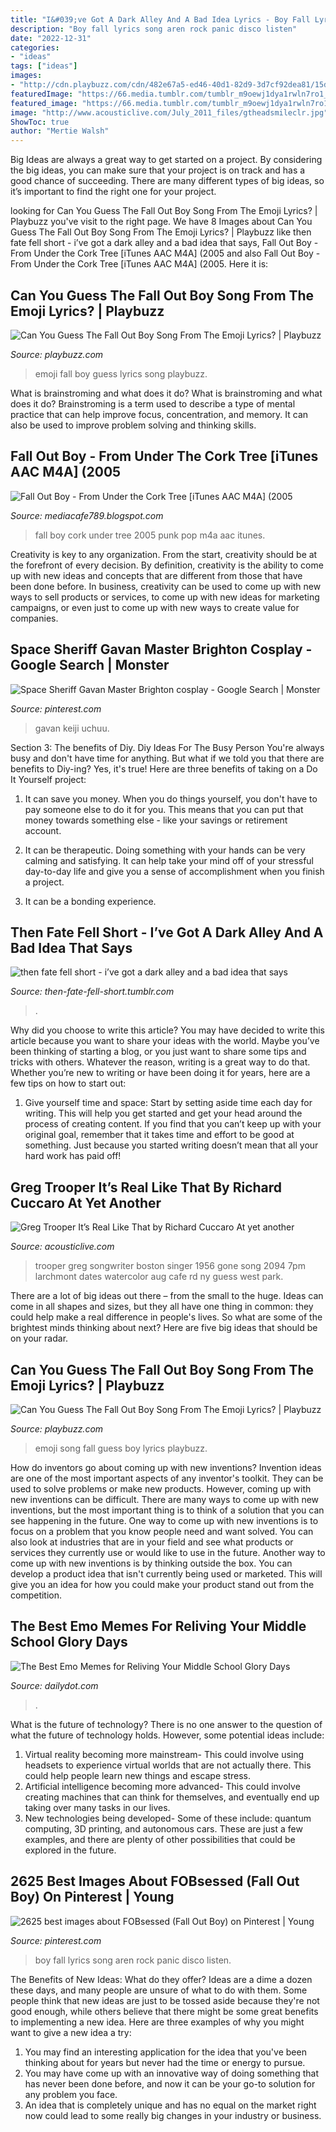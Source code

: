 ```yaml
---
title: "I&#039;ve Got A Dark Alley And A Bad Idea Lyrics - Boy Fall Lyrics Song Aren Rock Panic Disco Listen"
description: "Boy fall lyrics song aren rock panic disco listen"
date: "2022-12-31"
categories:
- "ideas"
tags: ["ideas"]
images:
- "http://cdn.playbuzz.com/cdn/482e67a5-ed46-40d1-82d9-3d7cf92dea81/15d1420a-39c3-43ad-8f1c-bedc7ac392d9.jpg"
featuredImage: "https://66.media.tumblr.com/tumblr_m9oewj1dya1rwln7ro1_640.jpg"
featured_image: "https://66.media.tumblr.com/tumblr_m9oewj1dya1rwln7ro1_640.jpg"
image: "http://www.acousticlive.com/July_2011_files/gtheadsmileclr.jpg"
ShowToc: true
author: "Mertie Walsh"
---
```



Big Ideas are always a great way to get started on a project. By considering the big ideas, you can make sure that your project is on track and has a good chance of succeeding. There are many different types of big ideas, so it’s important to find the right one for your project.

	

		
looking for Can You Guess The Fall Out Boy Song From The Emoji Lyrics? | Playbuzz you've visit to the right page. We have 8 Images about Can You Guess The Fall Out Boy Song From The Emoji Lyrics? | Playbuzz like then fate fell short - i’ve got a dark alley and a bad idea that says, Fall Out Boy - From Under the Cork Tree [iTunes AAC M4A] (2005 and also Fall Out Boy - From Under the Cork Tree [iTunes AAC M4A] (2005. Here it is:
		
    
## Can You Guess The Fall Out Boy Song From The Emoji Lyrics? | Playbuzz

<img loading=lazy src="http://cdn.playbuzz.com/cdn/482e67a5-ed46-40d1-82d9-3d7cf92dea81/0d41f7da-4705-4800-8e01-f4b4f54e2973.jpg" onerror="this.onerror=null;this.src='https://tse4.mm.bing.net/th?id=OIP.9MkYj0QmeUgzaudutr1AKgHaFi&amp;pid=15.1';" alt="Can You Guess The Fall Out Boy Song From The Emoji Lyrics? | Playbuzz">

_Source: playbuzz.com_

>emoji fall boy guess lyrics song playbuzz. 

	

What is brainstroming and what does it do?
What is brainstroming and what does it do? Brainstroming is a term used to describe a type of mental practice that can help improve focus, concentration, and memory. It can also be used to improve problem solving and thinking skills.

    
## Fall Out Boy - From Under The Cork Tree [iTunes AAC M4A] (2005

<img loading=lazy src="https://4.bp.blogspot.com/-7vGe1so85Yg/V_zKvAAVoyI/AAAAAAAABh8/m58RhQZullsH57hz0xVAUyBuI0A8NoDQQCLcB/s1600/corktree_cd.png" onerror="this.onerror=null;this.src='https://tse2.mm.bing.net/th?id=OIP.HX-L0RTZH2FDKPcmz4kg-QHaHa&amp;pid=15.1';" alt="Fall Out Boy - From Under the Cork Tree [iTunes AAC M4A] (2005">

_Source: mediacafe789.blogspot.com_

>fall boy cork under tree 2005 punk pop m4a aac itunes. 

	

Creativity is key to any organization. From the start, creativity should be at the forefront of every decision. By definition, creativity is the ability to come up with new ideas and concepts that are different from those that have been done before. In business, creativity can be used to come up with new ways to sell products or services, to come up with new ideas for marketing campaigns, or even just to come up with new ways to create value for companies.

    
## Space Sheriff Gavan Master Brighton Cosplay - Google Search | Monster

<img loading=lazy src="https://i.pinimg.com/originals/69/8e/7d/698e7def90c715117eeebdb40e0e9f0b.png" onerror="this.onerror=null;this.src='https://tse3.mm.bing.net/th?id=OIP.8IqGAnL0dUUZXApM-AAH9gHaKV&amp;pid=15.1';" alt="Space Sheriff Gavan Master Brighton cosplay - Google Search | Monster">

_Source: pinterest.com_

>gavan keiji uchuu. 

	

Section 3: The benefits of Diy.
Diy Ideas For The Busy Person
You're always busy and don't have time for anything. But what if we told you that there are benefits to Diy-ing? Yes, it's true! Here are three benefits of taking on a Do It Yourself project:

1. It can save you money. When you do things yourself, you don't have to pay someone else to do it for you. This means that you can put that money towards something else - like your savings or retirement account.

2. It can be therapeutic. Doing something with your hands can be very calming and satisfying. It can help take your mind off of your stressful day-to-day life and give you a sense of accomplishment when you finish a project.

3. It can be a bonding experience.

    
## Then Fate Fell Short - I’ve Got A Dark Alley And A Bad Idea That Says

<img loading=lazy src="https://66.media.tumblr.com/tumblr_m9oewj1dya1rwln7ro1_640.jpg" onerror="this.onerror=null;this.src='https://tse4.mm.bing.net/th?id=OIP.d30HCGCjEpitZXkB7L0rbQHaCD&amp;pid=15.1';" alt="then fate fell short - i’ve got a dark alley and a bad idea that says">

_Source: then-fate-fell-short.tumblr.com_

>. 

	

Why did you choose to write this article?
You may have decided to write this article because you want to share your ideas with the world. Maybe you’ve been thinking of starting a blog, or you just want to share some tips and tricks with others. Whatever the reason, writing is a great way to do that. Whether you’re new to writing or have been doing it for years, here are a few tips on how to start out:
1. Give yourself time and space: Start by setting aside time each day for writing. This will help you get started and get your head around the process of creating content. If you find that you can’t keep up with your original goal, remember that it takes time and effort to be good at something. Just because you started writing doesn’t mean that all your hard work has paid off!


    
## Greg Trooper It’s Real Like That By Richard Cuccaro At Yet Another

<img loading=lazy src="http://www.acousticlive.com/July_2011_files/gtheadsmileclr.jpg" onerror="this.onerror=null;this.src='https://tse3.mm.bing.net/th?id=OIP.19tYgNANZnkvI6cQySWxSgAAAA&amp;pid=15.1';" alt="Greg Trooper It’s Real Like That by Richard Cuccaro At yet another">

_Source: acousticlive.com_

>trooper greg songwriter boston singer 1956 gone song 2094 7pm larchmont dates watercolor aug cafe rd ny guess west park. 

	

There are a lot of big ideas out there – from the small to the huge. Ideas can come in all shapes and sizes, but they all have one thing in common: they could help make a real difference in people's lives. So what are some of the brightest minds thinking about next? Here are five big ideas that should be on your radar.

    
## Can You Guess The Fall Out Boy Song From The Emoji Lyrics? | Playbuzz

<img loading=lazy src="http://cdn.playbuzz.com/cdn/482e67a5-ed46-40d1-82d9-3d7cf92dea81/15d1420a-39c3-43ad-8f1c-bedc7ac392d9.jpg" onerror="this.onerror=null;this.src='https://tse1.mm.bing.net/th?id=OIP.JP_W5uQa6TZ4_djsEE9okgHaFi&amp;pid=15.1';" alt="Can You Guess The Fall Out Boy Song From The Emoji Lyrics? | Playbuzz">

_Source: playbuzz.com_

>emoji song fall guess boy lyrics playbuzz. 

	

How do inventors go about coming up with new inventions?
Invention ideas are one of the most important aspects of any inventor's toolkit. They can be used to solve problems or make new products. However, coming up with new inventions can be difficult. There are many ways to come up with new inventions, but the most important thing is to think of a solution that you can see happening in the future.
One way to come up with new inventions is to focus on a problem that you know people need and want solved. You can also look at industries that are in your field and see what products or services they currently use or would like to use in the future. Another way to come up with new inventions is by thinking outside the box. You can develop a product idea that isn't currently being used or marketed. This will give you an idea for how you could make your product stand out from the competition.

    
## The Best Emo Memes For Reliving Your Middle School Glory Days

<img loading=lazy src="https://uploads.dailydot.com/2020/04/emo_memes_real-emo-only-consists.png?auto=compress%2Cformat&amp;fit=scale&amp;h=2048&amp;ixlib=php-3.3.0&amp;w=1295&amp;wpsize=2048x2048" onerror="this.onerror=null;this.src='https://tse1.mm.bing.net/th?id=OIP.-3l8B0q3_n2JLZ6VAiPO7wHaLt&amp;pid=15.1';" alt="The Best Emo Memes for Reliving Your Middle School Glory Days">

_Source: dailydot.com_

>. 

	

What is the future of technology?
There is no one answer to the question of what the future of technology holds. However, some potential ideas include: 

1. Virtual reality becoming more mainstream- This could involve using headsets to experience virtual worlds that are not actually there. This could help people learn new things and escape stress. 
2. Artificial intelligence becoming more advanced- This could involve creating machines that can think for themselves, and eventually end up taking over many tasks in our lives. 
3. New technologies being developed- Some of these include: quantum computing, 3D printing, and autonomous cars. These are just a few examples, and there are plenty of other possibilities that could be explored in the future.

    
## 2625 Best Images About FOBsessed (Fall Out Boy) On Pinterest | Young

<img loading=lazy src="https://s-media-cache-ak0.pinimg.com/736x/6d/3f/6d/6d3f6dae1042906762243d9bedf27c58.jpg" onerror="this.onerror=null;this.src='https://tse1.mm.bing.net/th?id=OIP.b1P_LCK-pYawCf6-Gw5FkwHaLR&amp;pid=15.1';" alt="2625 best images about FOBsessed (Fall Out Boy) on Pinterest | Young">

_Source: pinterest.com_

>boy fall lyrics song aren rock panic disco listen. 

	

The Benefits of New Ideas: What do they offer?
Ideas are a dime a dozen these days, and many people are unsure of what to do with them. Some people think that new ideas are just to be tossed aside because they're not good enough, while others believe that there might be some great benefits to implementing a new idea. Here are three examples of why you might want to give a new idea a try: 
1. You may find an interesting application for the idea that you've been thinking about for years but never had the time or energy to pursue. 
2. You may have come up with an innovative way of doing something that has never been done before, and now it can be your go-to solution for any problem you face. 
3. An idea that is completely unique and has no equal on the market right now could lead to some really big changes in your industry or business.

